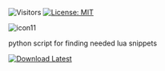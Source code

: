 ![Visitors](https://api.visitorbadge.io/api/visitors?path=https%3A%2F%2Fgithub.com%2Ftitaniummachine1%2FSniper_Code_Hub&label=Visitors&countColor=%23263759&style=plastic)
[![License: MIT](https://img.shields.io/badge/License-MIT-yellow.svg)](https://opensource.org/licenses/MIT)

![icon11](https://user-images.githubusercontent.com/78664175/234630311-2e41e148-bc15-49cc-96ac-8c23af782baf.png)

python script for finding needed lua snippets

[![Download Latest](https://img.shields.io/github/downloads/titaniummachine1/Api_Snippet_Hub/total.svg?style=for-the-badge&logo=download&label=Download%20Latest)](https://github.com/titaniummachine1/Api_Snippet_Hub/releases/latest/download/Api_Snippet_Hub.py)
